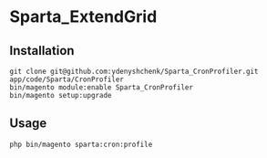 # Sparta_ExtendGrid

## Installation
```
git clone git@github.com:ydenyshchenk/Sparta_CronProfiler.git app/code/Sparta/CronProfiler
bin/magento module:enable Sparta_CronProfiler
bin/magento setup:upgrade
```
## Usage

```
php bin/magento sparta:cron:profile
```
